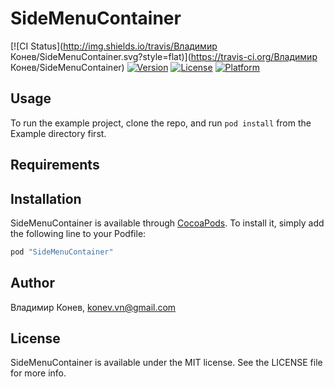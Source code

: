 # SideMenuContainer

[![CI Status](http://img.shields.io/travis/Владимир Конев/SideMenuContainer.svg?style=flat)](https://travis-ci.org/Владимир Конев/SideMenuContainer)
[![Version](https://img.shields.io/cocoapods/v/SideMenuContainer.svg?style=flat)](http://cocoapods.org/pods/SideMenuContainer)
[![License](https://img.shields.io/cocoapods/l/SideMenuContainer.svg?style=flat)](http://cocoapods.org/pods/SideMenuContainer)
[![Platform](https://img.shields.io/cocoapods/p/SideMenuContainer.svg?style=flat)](http://cocoapods.org/pods/SideMenuContainer)

## Usage

To run the example project, clone the repo, and run `pod install` from the Example directory first.

## Requirements

## Installation

SideMenuContainer is available through [CocoaPods](http://cocoapods.org). To install
it, simply add the following line to your Podfile:

```ruby
pod "SideMenuContainer"
```

## Author

Владимир Конев, konev.vn@gmail.com

## License

SideMenuContainer is available under the MIT license. See the LICENSE file for more info.
